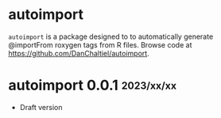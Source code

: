 
# autoimport

`autoimport` is a package designed to to automatically generate @importFrom roxygen tags from R files. Browse code at <https://github.com/DanChaltiel/autoimport>.


# autoimport 0.0.1 <sub><sup>2023/xx/xx</sup></sub>

- Draft version
